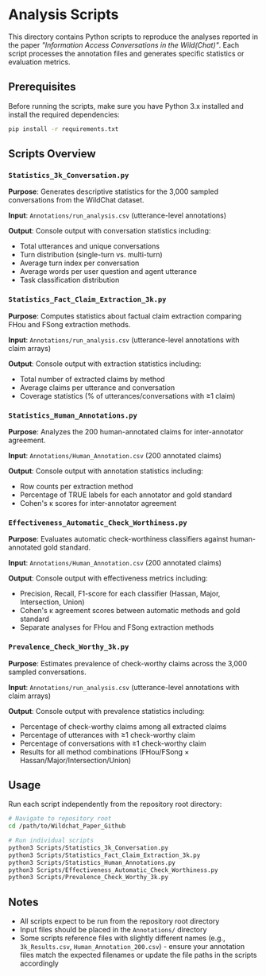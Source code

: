 # Analysis Scripts

This directory contains Python scripts to reproduce the analyses reported in the paper *"Information Access Conversations in the Wild(Chat)"*. Each script processes the annotation files and generates specific statistics or evaluation metrics.

## Prerequisites

Before running the scripts, make sure you have Python 3.x installed and install the required dependencies:

```bash
pip install -r requirements.txt
```

## Scripts Overview

### `Statistics_3k_Conversation.py`

**Purpose**: Generates descriptive statistics for the 3,000 sampled conversations from the WildChat dataset.

**Input**: `Annotations/run_analysis.csv` (utterance-level annotations)

**Output**: Console output with conversation statistics including:
- Total utterances and unique conversations
- Turn distribution (single-turn vs. multi-turn)
- Average turn index per conversation
- Average words per user question and agent utterance
- Task classification distribution

### `Statistics_Fact_Claim_Extraction_3k.py`

**Purpose**: Computes statistics about factual claim extraction comparing FHou and FSong extraction methods.

**Input**: `Annotations/run_analysis.csv` (utterance-level annotations with claim arrays)

**Output**: Console output with extraction statistics including:
- Total number of extracted claims by method
- Average claims per utterance and conversation
- Coverage statistics (% of utterances/conversations with ≥1 claim)

### `Statistics_Human_Annotations.py`

**Purpose**: Analyzes the 200 human-annotated claims for inter-annotator agreement.

**Input**: `Annotations/Human_Annotation.csv` (200 annotated claims)

**Output**: Console output with annotation statistics including:
- Row counts per extraction method
- Percentage of TRUE labels for each annotator and gold standard
- Cohen's κ scores for inter-annotator agreement

### `Effectiveness_Automatic_Check_Worthiness.py`

**Purpose**: Evaluates automatic check-worthiness classifiers against human-annotated gold standard.

**Input**: `Annotations/Human_Annotation.csv` (200 annotated claims)

**Output**: Console output with effectiveness metrics including:
- Precision, Recall, F1-score for each classifier (Hassan, Major, Intersection, Union)
- Cohen's κ agreement scores between automatic methods and gold standard
- Separate analyses for FHou and FSong extraction methods

### `Prevalence_Check_Worthy_3k.py`

**Purpose**: Estimates prevalence of check-worthy claims across the 3,000 sampled conversations.

**Input**: `Annotations/run_analysis.csv` (utterance-level annotations with claim arrays)

**Output**: Console output with prevalence statistics including:
- Percentage of check-worthy claims among all extracted claims
- Percentage of utterances with ≥1 check-worthy claim
- Percentage of conversations with ≥1 check-worthy claim
- Results for all method combinations (FHou/FSong × Hassan/Major/Intersection/Union)

## Usage

Run each script independently from the repository root directory:

```bash
# Navigate to repository root
cd /path/to/Wildchat_Paper_Github

# Run individual scripts
python3 Scripts/Statistics_3k_Conversation.py
python3 Scripts/Statistics_Fact_Claim_Extraction_3k.py
python3 Scripts/Statistics_Human_Annotations.py
python3 Scripts/Effectiveness_Automatic_Check_Worthiness.py
python3 Scripts/Prevalence_Check_Worthy_3k.py
```

## Notes

- All scripts expect to be run from the repository root directory
- Input files should be placed in the `Annotations/` directory
- Some scripts reference files with slightly different names (e.g., `3k_Results.csv`, `Human_Annotation_200.csv`) - ensure your annotation files match the expected filenames or update the file paths in the scripts accordingly
